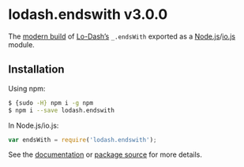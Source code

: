 # lodash.endswith v3.0.0

The [modern build](https://github.com/lodash/lodash/wiki/Build-Differences) of [Lo-Dash’s](https://lodash.com/) `_.endsWith` exported as a [Node.js](http://nodejs.org/)/[io.js](https://iojs.org/) module.

## Installation

Using npm:

```bash
$ {sudo -H} npm i -g npm
$ npm i --save lodash.endswith
```

In Node.js/io.js:

```js
var endsWith = require('lodash.endswith');
```

See the [documentation](https://lodash.com/docs#endsWith) or [package source](https://github.com/lodash/lodash/blob/3.0.0-npm-packages/lodash.endswith/index.js) for more details.
